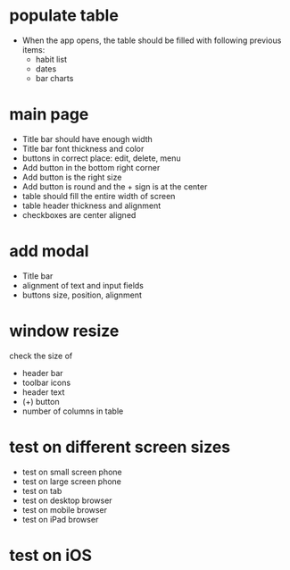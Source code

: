 # populate table
- When the app opens, the table should be filled with following previous items:
	- habit list
	- dates
	- bar charts
	
# main page
- Title bar should have enough width
- Title bar font thickness and color
- buttons in correct place: edit, delete, menu
- Add button in the bottom right corner
- Add button is the right size
- Add button is round and the + sign is at the center
- table should fill the entire width of screen
- table header thickness and alignment
- checkboxes are center aligned

# add modal
- Title bar
- alignment of text and input fields
- buttons size, position, alignment

# window resize
check the size of
- header bar
- toolbar icons
- header text
- (+) button
- number of columns in table

# test on different screen sizes
- test on small screen phone
- test on large screen phone
- test on tab
- test on desktop browser
- test on mobile browser
- test on iPad browser

# test on iOS